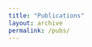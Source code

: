 ```yaml
---
title: "Publications"
layout: archive
permalink: /pubs/
---
```

<script src="https://bibbase.org/show?bib=https://kmdono02.github.io/CV/CV.bib&jsonp=1"></script>
